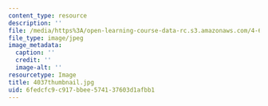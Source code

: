 ```yaml
---
content_type: resource
description: ''
file: /media/https%3A/open-learning-course-data-rc.s3.amazonaws.com/4-614-religious-architecture-and-islamic-cultures-fall-2002/6fedcfc9c917bbee574137603d1afbb1_4037thumbnail.jpg
file_type: image/jpeg
image_metadata:
  caption: ''
  credit: ''
  image-alt: ''
resourcetype: Image
title: 4037thumbnail.jpg
uid: 6fedcfc9-c917-bbee-5741-37603d1afbb1
---
```

